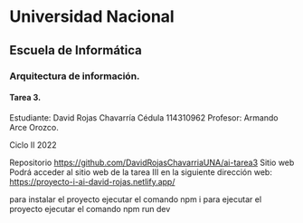 # Universidad Nacional 
## Escuela de Informática 
### Arquitectura de información.

#### Tarea 3.

Estudiante: 
David Rojas Chavarría
Cédula
114310962
Profesor:
Armando Arce Orozco.

Ciclo II 2022

Repositorio
	https://github.com/DavidRojasChavarriaUNA/ai-tarea3
Sitio web
Podrá acceder al sitio web de la tarea III en la siguiente dirección web:
	https://proyecto-i-ai-david-rojas.netlify.app/
	
para instalar el proyecto ejecutar el comando
npm i
 para ejecutar el proyecto ejecutar el comando 
npm run dev